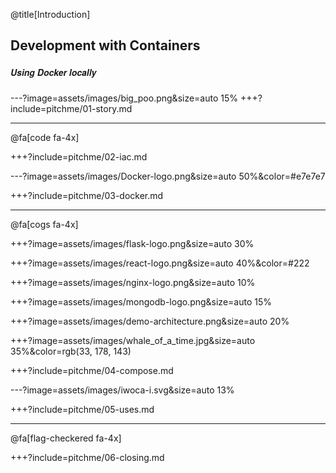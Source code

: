 @title[Introduction]
## Development with Containers
##### <span style="font-family:Helvetica Neue; font-weight:bold">Using <span class="docker-blue">Docker</span> locally</span>


---?image=assets/images/big_poo.png&size=auto 15%
+++?include=pitchme/01-story.md


---

@fa[code fa-4x]

+++?include=pitchme/02-iac.md

---?image=assets/images/Docker-logo.png&size=auto 50%&color=#e7e7e7

+++?include=pitchme/03-docker.md


---

@fa[cogs fa-4x]

+++?image=assets/images/flask-logo.png&size=auto 30%

+++?image=assets/images/react-logo.png&size=auto 40%&color=#222

+++?image=assets/images/nginx-logo.png&size=auto 10%

+++?image=assets/images/mongodb-logo.png&size=auto 15%

+++?image=assets/images/demo-architecture.png&size=auto 20%

+++?image=assets/images/whale_of_a_time.jpg&size=auto 35%&color=rgb(33, 178, 143)

+++?include=pitchme/04-compose.md


---?image=assets/images/iwoca-i.svg&size=auto 13%

+++?include=pitchme/05-uses.md


--- 

@fa[flag-checkered fa-4x]

+++?include=pitchme/06-closing.md


